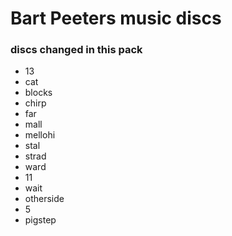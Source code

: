 # Bart Peeters music discs

### discs changed in this pack

- 13
- cat
- blocks
- chirp
- far
- mall
- mellohi
- stal
- strad
- ward
- 11
- wait
- otherside
- 5
- pigstep
